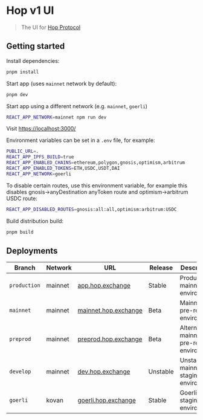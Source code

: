 # Hop v1 UI

> The UI for [Hop Protocol](https://hop.exchange/)

## Getting started

Install dependencies:

```sh
pnpm install
```

Start app (uses `mainnet` network by default):

```sh
pnpm dev
```

Start app using a different network (e.g. `mainnet`, `goerli`)

```sh
REACT_APP_NETWORK=mainnet npm run dev
```

Visit [https://localhost:3000/](https://localhost:3000/)

Environment variables can be set in a `.env` file, for example:

```sh
PUBLIC_URL=.
REACT_APP_IPFS_BUILD=true
REACT_APP_ENABLED_CHAINS=ethereum,polygon,gnosis,optimism,arbitrum
REACT_APP_ENABLED_TOKENS=ETH,USDC,USDT,DAI
REACT_APP_NETWORK=goerli
```

To disable certain routes, use this environment variable, for example this disables gnosis→anyDestination anyToken route and optimism→arbitrum USDC route:

```sh
REACT_APP_DISABLED_ROUTES=gnosis:all:all,optimism:arbitrum:USDC
```

Build distribution build:

```sh
pnpm build
```

## Deployments

| Branch       | Network | URL                                                  | Release  | Description                                 |
| ------------ | ------- | ---------------------------------------------------- | -------- | ------------------------------------------- |
| `production` | mainnet | [app.hop.exchange](https://app.hop.exchange)         | Stable   | Production mainnet environment              |
| `mainnet`    | mainnet | [mainnet.hop.exchange](https://mainnet.hop.exchange) | Beta     | Mainnet pre-release environment             |
| `preprod`    | mainnet | [preprod.hop.exchange](https://preprod.hop.exchange) | Beta     | Alternative mainnet pre-release environment |
| `develop`    | mainnet | [dev.hop.exchange](https://dev.hop.exchange)         | Unstable | Unstable mainnet staging environment        |
| `goerli`     | kovan   | [goerli.hop.exchange](https://goerli.hop.exchange)   | Stable   | Goerli staging environment                  |
